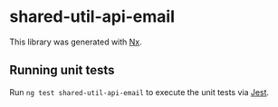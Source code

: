 # shared-util-api-email

This library was generated with [Nx](https://nx.dev).

## Running unit tests

Run `ng test shared-util-api-email` to execute the unit tests via [Jest](https://jestjs.io).
